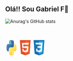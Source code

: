 ## Olá!! Sou Gabriel F🐣

![Anurag's GitHub stats](https://github-readme-stats.vercel.app/api?username=LTbirdyy&show=reviews,discussions_started,discussions_answered,prs_merged&&show_icons=true&theme=blue_navy)
##
<div style="display: inline_block"><br>
  <img align="center" alt="Rafa-Python" height="60" width="40" src="https://raw.githubusercontent.com/devicons/devicon/master/icons/python/python-original.svg">
  <img align="center" alt="Rafa-HTML" height="50" width="40" src="https://raw.githubusercontent.com/devicons/devicon/master/icons/html5/html5-original.svg">
  <img align="center" alt="Rafa-CSS" height="50" width="40" src="https://raw.githubusercontent.com/devicons/devicon/master/icons/css3/css3-original.svg">
</div>
